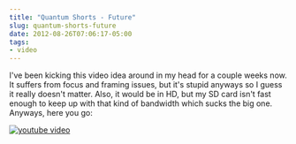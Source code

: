 ```yaml
---
title: "Quantum Shorts - Future"
slug: quantum-shorts-future
date: 2012-08-26T07:06:17-05:00
tags:
- video
---
```

I've been kicking this video idea around in my head for a couple weeks now. It suffers from focus and framing issues, but it's stupid anyways so I guess it really doesn't matter. Also, it would be in HD, but my SD card isn't fast enough to keep up with that kind of bandwidth which sucks the big one. Anyways, here you go:

[![youtube video](https://img.youtube.com/vi/9Hru703nBJQ/0.jpg)](https://www.youtube.com/watch?v=9Hru703nBJQ)

